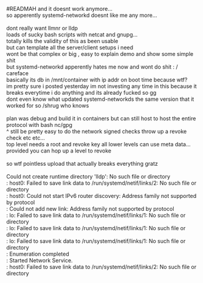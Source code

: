 #READMAH
and it doesnt work anymore...<br>
so apperently systemd-networkd doesnt like me any more...<br>
<br>
dont really want llmnr or lldp<br>
loads of sucky bash scripts with netcat and gnupg...<br>
totally kills the validity of this as been usable<br>
but can template all the server/client setups i need<br>
wont be that complex or big , easy to explain demo and show some simple shit<br>
but systemd-networkd apperently hates me now and wont do shit : / <br>
careface<br>
basically its db in /mnt/container with ip addr on boot time because wtf?<br>
im pretty sure i posted yesterday im not investing any time in this because it breaks everytime i do anything and its already fucked so gg<br>
dont even know what updated systemd-networkds the same version that it worked for so /shrug who knows<br>
<br>
plan was debug and build it in containers but can still host to host the entire protocol with bash nc/gpg<br>
^ still be pretty easy to do the network signed checks throw up a revoke check etc etc...<br>
top level needs a root and revoke key all lower levels can use meta data... provided you can hop up a level to revoke<br>
<br>
so wtf pointless upload that actually breaks everything gratz<br>
<br>
Could not create runtime directory 'lldp': No such file or directory<br>
: host0: Failed to save link data to /run/systemd/netif/links/2: No such file or directory<br>
: host0: Could not start IPv6 router discovery: Address family not supported by protocol<br>
: Could not add new link: Address family not supported by protocol<br>
: lo: Failed to save link data to /run/systemd/netif/links/1: No such file or directory<br>
: lo: Failed to save link data to /run/systemd/netif/links/1: No such file or directory<br>
: lo: Failed to save link data to /run/systemd/netif/links/1: No such file or directory<br>
: Enumeration completed<br>
: Started Network Service.<br>
: host0: Failed to save link data to /run/systemd/netif/links/2: No such file or directory<br>
<br>
